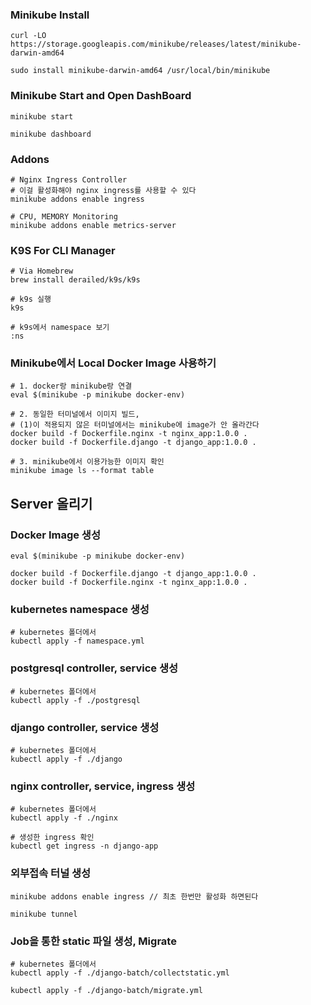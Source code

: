 ### Minikube Install
```
curl -LO https://storage.googleapis.com/minikube/releases/latest/minikube-darwin-amd64

sudo install minikube-darwin-amd64 /usr/local/bin/minikube
```

### Minikube Start and Open DashBoard
```
minikube start

minikube dashboard
```

### Addons
```
# Nginx Ingress Controller
# 이걸 활성화해야 nginx ingress를 사용할 수 있다
minikube addons enable ingress

# CPU, MEMORY Monitoring
minikube addons enable metrics-server
```

### K9S For CLI Manager
```
# Via Homebrew
brew install derailed/k9s/k9s

# k9s 실행
k9s

# k9s에서 namespace 보기
:ns
```

### Minikube에서 Local Docker Image 사용하기
```
# 1. docker랑 minikube랑 연결
eval $(minikube -p minikube docker-env)

# 2. 동일한 터미널에서 이미지 빌드, 
# (1)이 적용되지 않은 터미널에서는 minikube에 image가 안 올라간다
docker build -f Dockerfile.nginx -t nginx_app:1.0.0 .
docker build -f Dockerfile.django -t django_app:1.0.0 .

# 3. minikube에서 이용가능한 이미지 확인
minikube image ls --format table
```

## Server 올리기

### Docker Image 생성
```
eval $(minikube -p minikube docker-env)

docker build -f Dockerfile.django -t django_app:1.0.0 .
docker build -f Dockerfile.nginx -t nginx_app:1.0.0 .
```

### kubernetes namespace 생성
```
# kubernetes 폴더에서
kubectl apply -f namespace.yml
```

### postgresql controller, service 생성
```
# kubernetes 폴더에서
kubectl apply -f ./postgresql
```

### django controller, service 생성
```
# kubernetes 폴더에서
kubectl apply -f ./django
```

### nginx controller, service, ingress 생성
```
# kubernetes 폴더에서
kubectl apply -f ./nginx

# 생성한 ingress 확인
kubectl get ingress -n django-app
```

### 외부접속 터널 생성
```
minikube addons enable ingress // 최초 한번만 활성화 하면된다

minikube tunnel
```

### Job을 통한 static 파일 생성, Migrate
```
# kubernetes 폴더에서
kubectl apply -f ./django-batch/collectstatic.yml

kubectl apply -f ./django-batch/migrate.yml
```